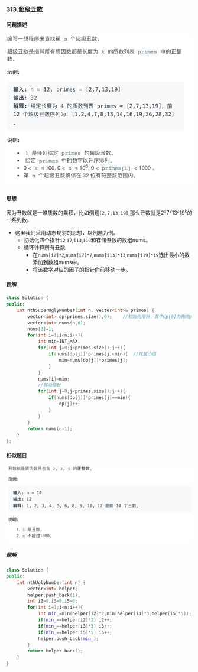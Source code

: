 ### 313.超级丑数
#### 问题描述
![avatar](/image/leetcode_栈_超级丑数.jpg)
#### 思想
因为丑数就是一堆质数的乘积，比如例题`[2,7,13,19]`,那么丑数就是$2^x7^y13^z19^k$的一系列数。
- 这里我们采用动态规划的思想，以例题为例。
  - 初始化四个指针`i2`,`i7`,`i13`,`i19`和存储丑数的数组nums。
  - 循环计算所有丑数:
    - 在`nums[i2]*2`,`nums[i7]*7`,`nums[i13]*13`,`nums[i19]*19`选出最小的数添加到数组nums中。
    - 将该数字对应的因子的指针向前移动一步。

#### 题解
```c++
class Solution {
public:
    int nthSuperUglyNumber(int n, vector<int>& primes) {
        vector<int> dp(primes.size(),0);    //初始化指针，其中dp[0]为指向primes[0]的指针
        vector<int> nums(n,0);
        nums[0]=1;
        for(int i=1;i<n;i++){
            int min=INT_MAX;
            for(int j=0;j<primes.size();j++){
                if(nums[dp[j]]*primes[j]<min){  //找最小值
                    min=nums[dp[j]]*primes[j];
                }
            }
            nums[i]=min;
            //移动指针
            for(int j=0;j<primes.size();j++){
                if(nums[dp[j]]*primes[j]==min){
                    dp[j]++;
                }
            }
        }
        return nums[n-1];
    }
};
```

#### 相似题目
![avatar](/image/leetcode_栈_丑数二.jpg)
##### 题解
```c++
class Solution {
public:
    int nthUglyNumber(int n) {
        vector<int> helper;
        helper.push_back(1);
        int i2=0,i3=0,i5=0;
        for(int i=1;i<n;i++){
            int min_=min(helper[i2]*2,min(helper[i3]*3,helper[i5]*5));
            if(min_==helper[i2]*2) i2++;
            if(min_==helper[i3]*3) i3++;
            if(min_==helper[i5]*5) i5++;
            helper.push_back(min_);
        }
        return helper.back();
    }
}
```



